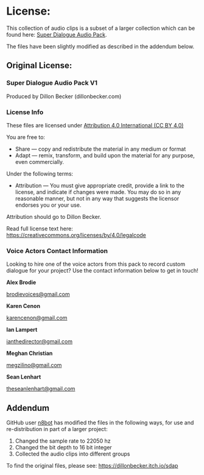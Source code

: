 # License:

This collection of audio clips is a subset of a larger collection which can be found here: [Super Dialogue Audio Pack](https://dillonbecker.itch.io/sdap).

The files have been slightly modified as described in the addendum below.


## Original License:

### Super Dialogue Audio Pack V1

Produced by Dillon Becker (dillonbecker.com)


### License Info

These files are licensed under [Attribution 4.0 International (CC BY 4.0)](https://creativecommons.org/licenses/by/4.0/)

You are free to:

- Share — copy and redistribute the material in any medium or format
- Adapt — remix, transform, and build upon the material for any purpose, even
commercially.

Under the following terms:

- Attribution — You must give appropriate credit, provide a link to the license, and indicate
if changes were made. You may do so in any reasonable manner, but not in any way
that suggests the licensor endorses you or your use.

Attribution should go to Dillon Becker.

Read full license text here:
https://creativecommons.org/licenses/by/4.0/legalcode


### Voice Actors Contact Information

Looking to hire one of the voice actors from this pack to record custom dialogue for your
project? Use the contact information below to get in touch!

**Alex Brodie**

brodievoices@gmail.com

**Karen Cenon**

karencenon@gmail.com

**Ian Lampert**

ianthedirector@gmail.com

**Meghan Christian**

megzilino@gmail.com

**Sean Lenhart**

theseanlenhart@gmail.com


## Addendum

GitHub user [n8bot](https://github.com/n8bot) has modified the files in the following ways, for use and re-distribution in part of a larger project:

1. Changed the sample rate to 22050 hz
1. Changed the bit depth to 16 bit integer
1. Collected the audio clips into different groups

To find the original files, please see: https://dillonbecker.itch.io/sdap

